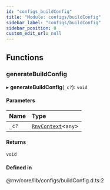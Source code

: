 ```yaml
---
id: "configs_buildConfig"
title: "Module: configs/buildConfig"
sidebar_label: "configs/buildConfig"
sidebar_position: 0
custom_edit_url: null
---
```


## Functions

### generateBuildConfig

▸ **generateBuildConfig**(`_c?`): `void`

#### Parameters

| Name | Type |
| :------ | :------ |
| `_c?` | [`RnvContext`](../interfaces/context_types.RnvContext.md)\<`any`\> |

#### Returns

`void`

#### Defined in

@rnv/core/lib/configs/buildConfig.d.ts:2
